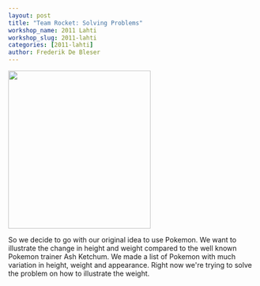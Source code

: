 ```yaml
---
layout: post
title: "Team Rocket: Solving Problems"
workshop_name: 2011 Lahti
workshop_slug: 2011-lahti
categories: [2011-lahti]
author: Frederik De Bleser
---
```

<a rel="attachment wp-att-157" href="http://workshops.nodebox.net/2011-3/?attachment_id=157"><img class="alignnone size-full wp-image-157" src="http://workshops.nodebox.net/2011-3/wp-content/uploads/2011/06/Screen-shot-2011-06-01-at-10.49.29-AM.png" alt="" width="288" height="319" /></a>

So we decide to go with our original idea to use Pokemon. We want to illustrate the change in height and weight compared to the well known Pokemon trainer Ash Ketchum. We made a list of Pokemon with much variation in height, weight and appearance. Right now we're trying to solve the problem on how to illustrate the weight.
